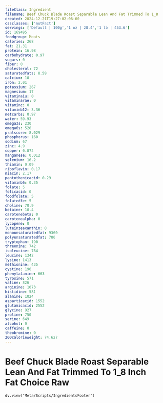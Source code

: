 ```yaml
---
fileClass: Ingredient
filename: Beef Chuck Blade Roast Separable Lean And Fat Trimmed To 1_8 Inch Fat Choice Raw
created: 2024-12-21T19:27:02-06:00
cssclasses: ['nutFact']
servings: ['Default | 100g','1 oz | 28.4','1 lb | 453.6']
id: 169495
foodgroup: Meats
calories: 268
fat: 21.31
protein: 16.98
carbohydrate: 0.97
sugars: 0
fiber: 0
cholesterol: 72
saturatedfats: 8.59
calcium: 10
iron: 2.01
potassium: 267
magnesium: 17
vitaminaiu: 0
vitaminarae: 0
vitaminc: 0
vitaminb12: 3.36
netcarbs: 0.97
water: 59.93
omega3s: 230
omega6s: 520
pralscore: 8.029
phosphorus: 160
sodium: 67
zinc: 4.9
copper: 0.072
manganese: 0.012
selenium: 16.2
thiamin: 0.09
riboflavin: 0.17
niacin: 2.17
pantothenicacid: 0.29
vitaminb6: 0.35
folate: 5
folicacid: 0
foodfolate: 5
folatedfe: 5
choline: 70.9
betaine: 10.4
carotenebeta: 0
carotenealpha: 0
lycopene: 0
luteinzeaxanthin: 0
monounsaturatedfat: 9360
polyunsaturatedfat: 780
tryptophan: 190
threonine: 742
isoleucine: 764
leucine: 1342
lysine: 1413
methionine: 435
cystine: 190
phenylalanine: 663
tyrosine: 571
valine: 826
arginine: 1073
histidine: 581
alanine: 1024
asparticacid: 1552
glutamicacid: 2552
glycine: 927
proline: 750
serine: 649
alcohol: 0
caffeine: 0
theobromine: 0
200calorieweight: 74.627
---
```


# Beef Chuck Blade Roast Separable Lean And Fat Trimmed To 1_8 Inch Fat Choice Raw

```dataviewjs
dv.view("Meta/Scripts/IngredientsFooter")
```